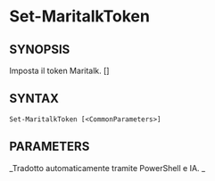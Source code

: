 ﻿---
external help file: powershai-help.xml
schema: 2.0.0
powershai: true
---

# Set-MaritalkToken

## SYNOPSIS <!--!= @#Synop !-->

Imposta il token Maritalk. [<CommonParameters>]


## SYNTAX <!--!= @#Syntax !-->

```
Set-MaritalkToken [<CommonParameters>]
```

## PARAMETERS <!--!= @#Params !-->




<!--PowershaiAiDocBlockStart-->
_Tradotto automaticamente tramite PowerShell e IA. 
_
<!--PowershaiAiDocBlockEnd-->
